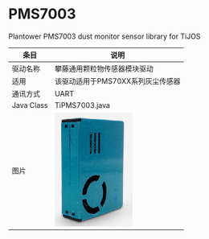 # PMS7003
Plantower PMS7003 dust monitor sensor library for TiJOS



| 条目       | 说明                              |
| ---------- | --------------------------------- |
| 驱动名称   | 攀藤通用颗粒物传感器模块驱动      |
| 适用       | 该驱动适用于PMS70XX系列灰尘传感器 |
| 通讯方式   | UART                              |
| Java Class | TiPMS7003.java                    |
| 图片       | ![PMS7003](./img/pms7003.png)     |

